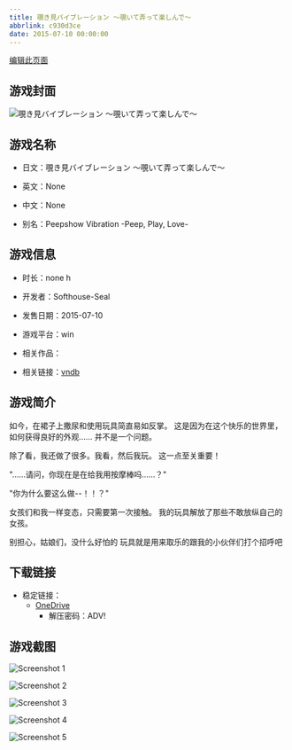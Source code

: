 ```yaml
---
title: 覗き見バイブレーション ～覗いて弄って楽しんで～
abbrlink: c930d3ce
date: 2015-07-10 00:00:00
---
```

[编辑此页面](https://github.com/ACG-3/ADV3-source/blob/main/source/_posts/games/%E8%A6%97%E3%81%8D%E8%A6%8B%E3%83%90%E3%82%A4%E3%83%96%E3%83%AC%E3%83%BC%E3%82%B7%E3%83%A7%E3%83%B3%20%EF%BD%9E%E8%A6%97%E3%81%84%E3%81%A6%E5%BC%84%E3%81%A3%E3%81%A6%E6%A5%BD%E3%81%97%E3%82%93%E3%81%A7%EF%BD%9E.md)

## 游戏封面

![覗き見バイブレーション ～覗いて弄って楽しんで～](https://pan.timero.xyz/d/onedrive/img_lib_001/%E8%A6%97%E3%81%8D%E8%A6%8B%E3%83%90%E3%82%A4%E3%83%96%E3%83%AC%E3%83%BC%E3%82%B7%E3%83%A7%E3%83%B3%20%EF%BD%9E%E8%A6%97%E3%81%84%E3%81%A6%E5%BC%84%E3%81%A3%E3%81%A6%E6%A5%BD%E3%81%97%E3%82%93%E3%81%A7%EF%BD%9E_cover.avif)


## 游戏名称

- 日文：覗き見バイブレーション ～覗いて弄って楽しんで～
- 英文：None
- 中文：None

- 别名：Peepshow Vibration -Peep, Play, Love-


## 游戏信息

- 时长：none h
- 开发者：Softhouse-Seal
- 发售日期：2015-07-10
- 游戏平台：win
- 相关作品：

- 相关链接：[vndb](https://vndb.org/v17674)


## 游戏简介

如今，在裙子上撒尿和使用玩具简直易如反掌。
这是因为在这个快乐的世界里，如何获得良好的外观...... 并不是一个问题。

除了看，我还做了很多。我看，然后我玩。
这一点至关重要！

"......请问，你现在是在给我用按摩棒吗......？"

"你为什么要这么做--！！？"

女孩们和我一样变态，只需要第一次接触。
我的玩具解放了那些不敢放纵自己的女孩。

别担心，姑娘们，没什么好怕的
玩具就是用来取乐的跟我的小伙伴们打个招呼吧




## 下载链接

- 稳定链接：
    - [OneDrive](https://pan.timero.xyz/onedrive/adv_lib_001/%E8%A6%97%E3%81%8D%E8%A6%8B%E3%83%90%E3%82%A4%E3%83%96%E3%83%AC%E3%83%BC%E3%82%B7%E3%83%A7%E3%83%B3%20%EF%BD%9E%E8%A6%97%E3%81%84%E3%81%A6%E5%BC%84%E3%81%A3%E3%81%A6%E6%A5%BD%E3%81%97%E3%82%93%E3%81%A7%EF%BD%9E)
        - 解压密码：ADV!



## 游戏截图


![Screenshot 1](https://pan.timero.xyz/d/onedrive/img_lib_001/%E8%A6%97%E3%81%8D%E8%A6%8B%E3%83%90%E3%82%A4%E3%83%96%E3%83%AC%E3%83%BC%E3%82%B7%E3%83%A7%E3%83%B3%20%EF%BD%9E%E8%A6%97%E3%81%84%E3%81%A6%E5%BC%84%E3%81%A3%E3%81%A6%E6%A5%BD%E3%81%97%E3%82%93%E3%81%A7%EF%BD%9E_Screenshot_1.avif)

![Screenshot 2](https://pan.timero.xyz/d/onedrive/img_lib_001/%E8%A6%97%E3%81%8D%E8%A6%8B%E3%83%90%E3%82%A4%E3%83%96%E3%83%AC%E3%83%BC%E3%82%B7%E3%83%A7%E3%83%B3%20%EF%BD%9E%E8%A6%97%E3%81%84%E3%81%A6%E5%BC%84%E3%81%A3%E3%81%A6%E6%A5%BD%E3%81%97%E3%82%93%E3%81%A7%EF%BD%9E_Screenshot_2.avif)

![Screenshot 3](https://pan.timero.xyz/d/onedrive/img_lib_001/%E8%A6%97%E3%81%8D%E8%A6%8B%E3%83%90%E3%82%A4%E3%83%96%E3%83%AC%E3%83%BC%E3%82%B7%E3%83%A7%E3%83%B3%20%EF%BD%9E%E8%A6%97%E3%81%84%E3%81%A6%E5%BC%84%E3%81%A3%E3%81%A6%E6%A5%BD%E3%81%97%E3%82%93%E3%81%A7%EF%BD%9E_Screenshot_3.avif)

![Screenshot 4](https://pan.timero.xyz/d/onedrive/img_lib_001/%E8%A6%97%E3%81%8D%E8%A6%8B%E3%83%90%E3%82%A4%E3%83%96%E3%83%AC%E3%83%BC%E3%82%B7%E3%83%A7%E3%83%B3%20%EF%BD%9E%E8%A6%97%E3%81%84%E3%81%A6%E5%BC%84%E3%81%A3%E3%81%A6%E6%A5%BD%E3%81%97%E3%82%93%E3%81%A7%EF%BD%9E_Screenshot_4.avif)

![Screenshot 5](https://pan.timero.xyz/d/onedrive/img_lib_001/%E8%A6%97%E3%81%8D%E8%A6%8B%E3%83%90%E3%82%A4%E3%83%96%E3%83%AC%E3%83%BC%E3%82%B7%E3%83%A7%E3%83%B3%20%EF%BD%9E%E8%A6%97%E3%81%84%E3%81%A6%E5%BC%84%E3%81%A3%E3%81%A6%E6%A5%BD%E3%81%97%E3%82%93%E3%81%A7%EF%BD%9E_Screenshot_5.avif)

